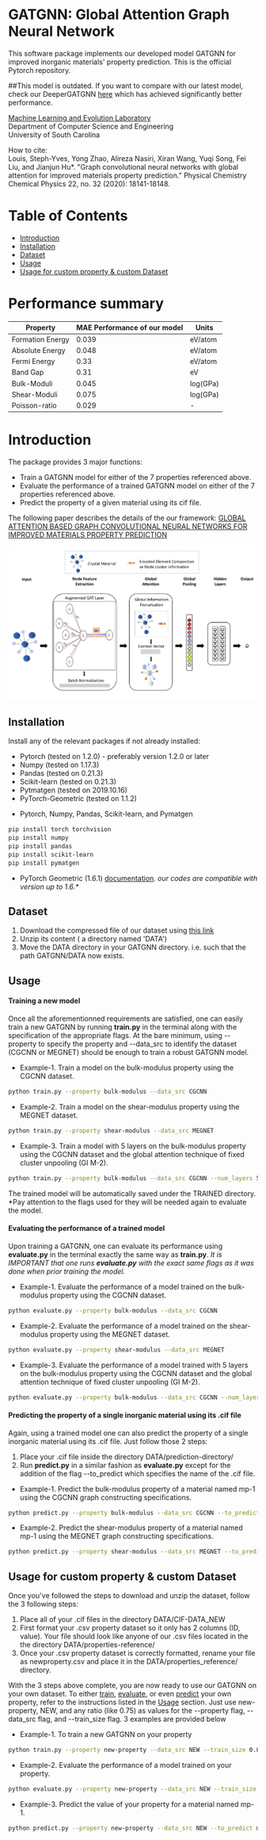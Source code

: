 # GATGNN: Global Attention Graph Neural Network
This software package implements our developed model GATGNN for improved inorganic materials' property prediction. This is the official Pytorch repository. 

##This model is outdated. If you want to compare with our latest model, check our DeeperGATGNN [here](https://github.com/usccolumbia/deeperGATGNN) which has achieved significantly better performance.

[Machine Learning and Evolution Laboratory](http://mleg.cse.sc.edu)<br />
Department of Computer Science and Engineering <br />
University of South Carolina <br />

How to cite:<br />
Louis, Steph-Yves, Yong Zhao, Alireza Nasiri, Xiran Wang, Yuqi Song, Fei Liu, and Jianjun Hu*. "Graph convolutional neural networks with global attention for improved materials property prediction." Physical Chemistry Chemical Physics 22, no. 32 (2020): 18141-18148.

# Table of Contents
* [Introduction](#introduction)
* [Installation](#installation)
* [Dataset](#dataset)
* [Usage](#usage)
* [Usage for custom property & custom Dataset](#usage2)

# Performance summary
Property | MAE Performance of our model| Units
------------ | ------------- | -------------
Formation Energy | 0.039 | eV/atom
Absolute Energy | 0.048 | eV/atom
Fermi Energy | 0.33 | eV/atom
Band Gap | 0.31 | eV
Bulk-Moduli | 0.045 | log(GPa)
Shear-Moduli | 0.075 | log(GPa)
Poisson-ratio | 0.029 | -
   
<a name="introduction"></a>
# Introduction
The package provides 3 major functions:

- Train a GATGNN model for either of the 7 properties referenced above.
- Evaluate the performance of a trained GATGNN model on either of the 7 properties referenced above.
- Predict the property of a given material using its cif file. 

The following paper describes the details of the our framework:
[GLOBAL ATTENTION BASED GRAPH CONVOLUTIONAL NEURAL NETWORKS FOR IMPROVED MATERIALS PROPERTY PREDICTION](https://arxiv.org/pdf/2003.13379.pdf)



![](front-pic.png)
<a name="installation"></a>
## Installation
Install any of the relevant packages if not already installed:
* Pytorch (tested on 1.2.0) - preferably version 1.2.0 or later
* Numpy   (tested on 1.17.3)
* Pandas  (tested on 0.21.3) 
* Scikit-learn (tested on 0.21.3) 
* Pytmatgen (tested on 2019.10.16)
* PyTorch-Geometric (tested on 1.1.2)

- Pytorch, Numpy, Pandas, Scikit-learn, and Pymatgen
```bash
pip install torch torchvision 
pip install numpy
pip install pandas
pip install scikit-learn
pip install pymatgen
```
- PyTorch Geometric (1.6.1) [documentation](https://pytorch-geometric.readthedocs.io/en/latest/notes/installation.html). *our codes are compatible with version up to 1.6.\**

<a name="dataset"></a>
## Dataset
1. Download the compressed file of our dataset using [this link](https://widgets.figshare.com/articles/12522524/embed?show_title=1)
2. Unzip its content ( a directory named 'DATA')
3. Move the DATA directory in your GATGNN directory. i.e. such that the path GATGNN/DATA now exists.

<a name="usage"></a>
## Usage
#### Training a new model
Once all the aforementionned requirements are satisfied, one can easily train a new GATGNN by running __train.py__ in the terminal along with the specification of the appropriate flags. At the bare minimum, using --property to specify the property and --data_src to identify the dataset (CGCNN or MEGNET) should be enough to train a robust GATGNN model.
- Example-1. Train a model on the bulk-modulus property using the CGCNN dataset.
```bash
python train.py --property bulk-modulus --data_src CGCNN
```
- Example-2. Train a model on the shear-modulus property using the MEGNET dataset.
```bash
python train.py --property shear-modulus --data_src MEGNET
```
- Example-3. Train a model with 5 layers on the bulk-modulus property using the CGCNN dataset and the global attention technique of fixed cluster unpooling (GI M-2).
```bash
python train.py --property bulk-modulus --data_src CGCNN --num_layers 5 --global_attention cluster --cluster_option fixed
``` 
The trained model will be automatically saved under the TRAINED directory. *Pay attention to the flags used for they will be needed again to evaluate the model.

#### Evaluating the performance of a trained model
Upon training a GATGNN, one can evaluate its performance using __evaluate.py__ in the terminal exactly the same way as __train.py__. *It is IMPORTANT that one runs __evaluate.py__ with the exact same flags as it was done when prior training the model.*
- Example-1. Evaluate the performance of a model trained on the bulk-modulus property using the CGCNN dataset.
```bash
python evaluate.py --property bulk-modulus --data_src CGCNN
```
- Example-2. Evaluate the performance of a model trained on the shear-modulus property using the MEGNET dataset.
```bash
python evaluate.py --property shear-modulus --data_src MEGNET
```
- Example-3.  Evaluate the performance of a model trained with 5 layers on the bulk-modulus property using the CGCNN dataset and the global attention technique of fixed cluster unpooling (GI M-2).
```bash
python evaluate.py --property bulk-modulus --data_src CGCNN --num_layers 5 --global_attention cluster --cluster_option fixed
```
#### Predicting the property of a single inorganic material using its .cif file
Again, using a trained model one can also predict the property of a single inorganic material using its .cif file. Just follow those 2 steps:
1. Place your .cif file inside the directory DATA/prediction-directory/
1. Run __predict.py__ in a similar fashion as __evaluate.py__ except for the addition of the flag --to_predict which specifies the name of the .cif file.
- Example-1. Predict the bulk-modulus property of a material named mp-1 using the CGCNN graph constructing specifications.
```bash
python predict.py --property bulk-modulus --data_src CGCNN --to_predict mp-1
```
- Example-2. Predict the shear-modulus property of a material named mp-1 using the MEGNET graph constructing specifications.
```bash
python predict.py --property shear-modulus --data_src MEGNET --to_predict mp-1
```

<a name="usage2"></a>
## Usage for custom property & custom Dataset
Once you've followed the steps to download and unzip the dataset, follow the 3 following steps:
1. Place all of your .cif files in the directory DATA/CIF-DATA_NEW
1. First format your .csv property dataset so it only has 2 columns (ID, value). Your file should look like anyone of our .csv files located in the the directory DATA/properties-reference/
1. Once your .csv property dataset is correctly formatted, rename your file as newproperty.csv and place it in the DATA/properties_reference/ directory. 

With the 3 steps above complete, you are now ready to use our GATGNN on your own dataset. To either [train](#usage), [evaluate](#usage), or even [predict](#usage) your own property, refer to the instructions listed in the [Usage](#usage) section. Just use new-property, NEW, and any ratio (like 0.75) as values for the --property flag, --data_src flag, and --train_size flag. 3 examples are provided below
- Example-1. To train a new GATGNN on your property
```bash
python train.py --property new-property --data_src NEW --train_size 0.8
```
- Example-2. Evaluate the performance of a model trained on your property.
```bash
python evaluate.py --property new-property --data_src NEW --train_size 0.8
```
- Example-3. Predict the value of your property for a material named mp-1.
```bash
python predict.py --property new-property --data_src NEW --to_predict mp-1
```
